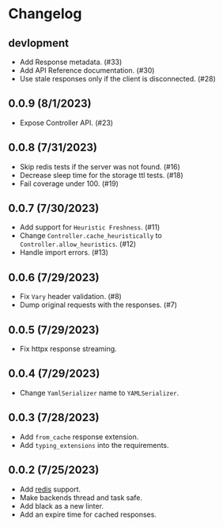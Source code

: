 # Changelog

## devlopment

- Add Response metadata. (#33)
- Add API Reference documentation. (#30)
- Use stale responses only if the client is disconnected. (#28)

## 0.0.9 (8/1/2023) 

- Expose Controller API. (#23)

## 0.0.8 (7/31/2023)

- Skip redis tests if the server was not found. (#16)
- Decrease sleep time for the storage ttl tests. (#18)
- Fail coverage under 100. (#19)

## 0.0.7 (7/30/2023)

- Add support for `Heuristic Freshness`. (#11)
- Change `Controller.cache_heuristically` to `Controller.allow_heuristics`. (#12)
- Handle import errors. (#13)

## 0.0.6 (7/29/2023)

- Fix `Vary` header validation. (#8)
- Dump original requests with the responses. (#7) 

## 0.0.5 (7/29/2023)

- Fix httpx response streaming.

## 0.0.4 (7/29/2023)

- Change `YamlSerializer` name to `YAMLSerializer`.

## 0.0.3 (7/28/2023)

- Add `from_cache` response extension.
- Add `typing_extensions` into the requirements.

## 0.0.2 (7/25/2023)

- Add [redis](https://redis.io/) support.
- Make backends thread and task safe.
- Add black as a new linter.
- Add an expire time for cached responses.
